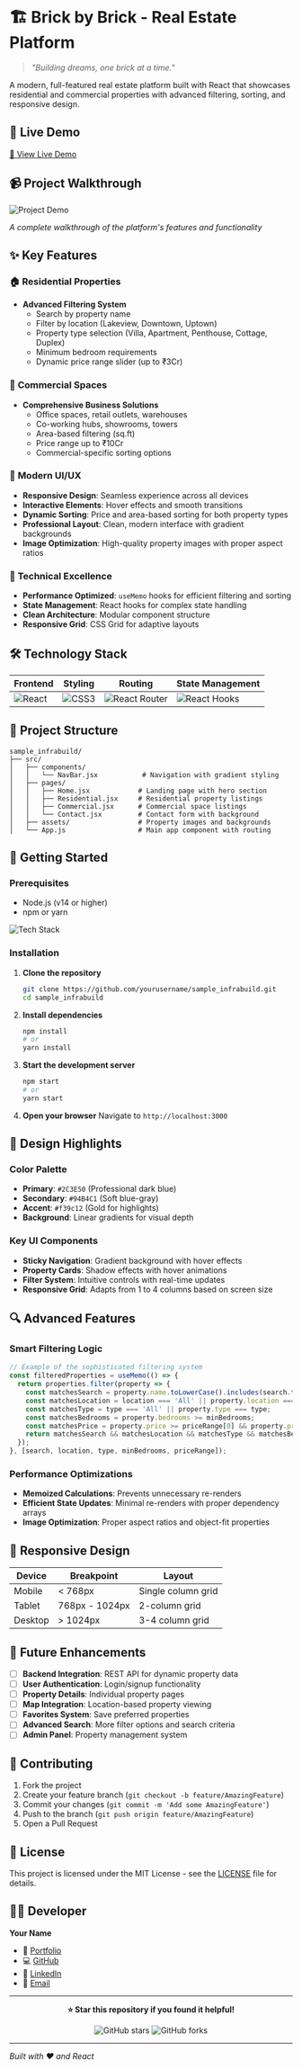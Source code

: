 # 🏗️ Brick by Brick - Real Estate Platform

> *"Building dreams, one brick at a time."*

A modern, full-featured real estate platform built with React that showcases residential and commercial properties with advanced filtering, sorting, and responsive design.

## 🎯 Live Demo

<!-- Add your deployed link here -->
[🔗 View Live Demo](your-deployed-link-here)

## 📹 Project Walkthrough

<!-- Replace with your actual screen recording -->

![Project Demo](https://via.placeholder.com/800x400/2C3E50/FFFFFF?text=Demo+Video+Coming+Soon)

*A complete walkthrough of the platform's features and functionality*

## ✨ Key Features

### 🏠 **Residential Properties**
- **Advanced Filtering System**
  - Search by property name
  - Filter by location (Lakeview, Downtown, Uptown)
  - Property type selection (Villa, Apartment, Penthouse, Cottage, Duplex)
  - Minimum bedroom requirements
  - Dynamic price range slider (up to ₹3Cr)

### 🏢 **Commercial Spaces**
- **Comprehensive Business Solutions**
  - Office spaces, retail outlets, warehouses
  - Co-working hubs, showrooms, towers
  - Area-based filtering (sq.ft)
  - Price range up to ₹10Cr
  - Commercial-specific sorting options

### 🎨 **Modern UI/UX**
- **Responsive Design**: Seamless experience across all devices
- **Interactive Elements**: Hover effects and smooth transitions
- **Dynamic Sorting**: Price and area-based sorting for both property types
- **Professional Layout**: Clean, modern interface with gradient backgrounds
- **Image Optimization**: High-quality property images with proper aspect ratios

### 🔧 **Technical Excellence**
- **Performance Optimized**: `useMemo` hooks for efficient filtering and sorting
- **State Management**: React hooks for complex state handling
- **Clean Architecture**: Modular component structure
- **Responsive Grid**: CSS Grid for adaptive layouts

## 🛠️ Technology Stack

| Frontend | Styling | Routing | State Management |
|----------|---------|---------|------------------|
| ![React](https://img.shields.io/badge/React-20232A?style=for-the-badge&logo=react&logoColor=61DAFB) | ![CSS3](https://img.shields.io/badge/CSS3-1572B6?style=for-the-badge&logo=css3&logoColor=white) | ![React Router](https://img.shields.io/badge/React_Router-CA4245?style=for-the-badge&logo=react-router&logoColor=white) | ![React Hooks](https://img.shields.io/badge/React_Hooks-20232A?style=for-the-badge&logo=react&logoColor=61DAFB) |

## 📁 Project Structure

```
sample_infrabuild/
├── src/
│   ├── components/
│   │   └── NavBar.jsx           # Navigation with gradient styling
│   ├── pages/
│   │   ├── Home.jsx            # Landing page with hero section
│   │   ├── Residential.jsx     # Residential property listings
│   │   ├── Commercial.jsx      # Commercial space listings
│   │   └── Contact.jsx         # Contact form with background
│   ├── assets/                 # Property images and backgrounds
│   └── App.js                  # Main app component with routing
```

## 🚀 Getting Started

### Prerequisites
- Node.js (v14 or higher)
- npm or yarn

![Tech Stack](https://skillicons.dev/icons?i=react,js,html,css,nodejs,npm&theme=light)

### Installation

1. **Clone the repository**
   ```bash
   git clone https://github.com/yourusername/sample_infrabuild.git
   cd sample_infrabuild
   ```

2. **Install dependencies**
   ```bash
   npm install
   # or
   yarn install
   ```

3. **Start the development server**
   ```bash
   npm start
   # or
   yarn start
   ```

4. **Open your browser**
   Navigate to `http://localhost:3000`

## 🎨 Design Highlights

### Color Palette
- **Primary**: `#2C3E50` (Professional dark blue)
- **Secondary**: `#94B4C1` (Soft blue-gray)
- **Accent**: `#f39c12` (Gold for highlights)
- **Background**: Linear gradients for visual depth

### Key UI Components
- **Sticky Navigation**: Gradient background with hover effects
- **Property Cards**: Shadow effects with hover animations
- **Filter System**: Intuitive controls with real-time updates
- **Responsive Grid**: Adapts from 1 to 4 columns based on screen size

## 🔍 Advanced Features

### Smart Filtering Logic
```javascript
// Example of the sophisticated filtering system
const filteredProperties = useMemo(() => {
  return properties.filter(property => {
    const matchesSearch = property.name.toLowerCase().includes(search.toLowerCase());
    const matchesLocation = location === 'All' || property.location === location;
    const matchesType = type === 'All' || property.type === type;
    const matchesBedrooms = property.bedrooms >= minBedrooms;
    const matchesPrice = property.price >= priceRange[0] && property.price <= priceRange[1];
    return matchesSearch && matchesLocation && matchesType && matchesBedrooms && matchesPrice;
  });
}, [search, location, type, minBedrooms, priceRange]);
```

### Performance Optimizations
- **Memoized Calculations**: Prevents unnecessary re-renders
- **Efficient State Updates**: Minimal re-renders with proper dependency arrays
- **Image Optimization**: Proper aspect ratios and object-fit properties

## 📱 Responsive Design

| Device | Breakpoint | Layout |
|--------|------------|--------|
| Mobile | < 768px | Single column grid |
| Tablet | 768px - 1024px | 2-column grid |
| Desktop | > 1024px | 3-4 column grid |

## 🎯 Future Enhancements

- [ ] **Backend Integration**: REST API for dynamic property data
- [ ] **User Authentication**: Login/signup functionality
- [ ] **Property Details**: Individual property pages
- [ ] **Map Integration**: Location-based property viewing
- [ ] **Favorites System**: Save preferred properties
- [ ] **Advanced Search**: More filter options and search criteria
- [ ] **Admin Panel**: Property management system

## 🤝 Contributing

1. Fork the project
2. Create your feature branch (`git checkout -b feature/AmazingFeature`)
3. Commit your changes (`git commit -m 'Add some AmazingFeature'`)
4. Push to the branch (`git push origin feature/AmazingFeature`)
5. Open a Pull Request

## 📄 License

This project is licensed under the MIT License - see the [LICENSE](LICENSE) file for details.

## 👨‍💻 Developer

**Your Name**
- 💼 [Portfolio](your-portfolio-link)
- 💻 [GitHub](https://github.com/yourusername)
- 💼 [LinkedIn](your-linkedin-profile)
- 📧 [Email](mailto:your-email@example.com)

---

<div align="center">

**⭐ Star this repository if you found it helpful!**

![GitHub stars](https://img.shields.io/github/stars/Shaur544/sample_infrabuild?style=social)
![GitHub forks](https://img.shields.io/github/forks/Shaur544/sample_infrabuild?style=social)

</div>

---

*Built with ❤️ and React*
